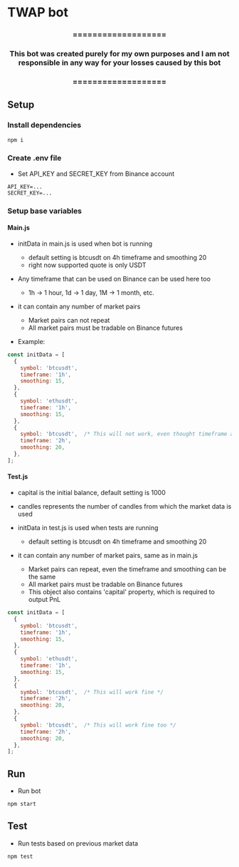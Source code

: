 # TWAP bot

<h3 align="center">===================</h3>
<h3 align="center">This bot was created purely for my own purposes and I am not responsible in any way for your losses caused by this bot</h3>
<h3 align="center">===================</h3>

## Setup

### Install dependencies

```bash
npm i
```

### Create .env file
- Set API_KEY and SECRET_KEY from Binance account

```.env
API_KEY=...
SECRET_KEY=...
```

### Setup base variables

#### Main.js

- initData in main.js is used when bot is running
  - default setting is btcusdt on 4h timeframe and smoothing 20
  - right now supported quote is only USDT

- Any timeframe that can be used on Binance can be used here too
  - 1h -> 1 hour, 1d -> 1 day, 1M -> 1 month, etc.

- it can contain any number of market pairs
  - Market pairs can not repeat
  - All market pairs must be tradable on Binance futures

- Example:

```js
const initData = [
  {
    symbol: 'btcusdt',
    timeframe: '1h',
    smoothing: 15,
  },
  {
    symbol: 'ethusdt',
    timeframe: '1h',
    smoothing: 15,
  },
  {
    symbol: 'btcusdt',  /* This will not work, even thought timeframe and smoothing is different */
    timeframe: '2h',
    smoothing: 20,
  },
];
```

#### Test.js

- capital is the initial balance, default setting is 1000
- candles represents the number of candles from which the market data is used

- initData in test.js is used when tests are running
  - default setting is btcusdt on 4h timeframe and smoothing 20

- it can contain any number of market pairs, same as in main.js
  - Market pairs can repeat, even the timeframe and smoothing can be the same
  - All market pairs must be tradable on Binance futures
  - This object also contains 'capital' property, which is required to output PnL

```js
const initData = [
  {
    symbol: 'btcusdt',
    timeframe: '1h',
    smoothing: 15,
  },
  {
    symbol: 'ethusdt',
    timeframe: '1h',
    smoothing: 15,
  },
  {
    symbol: 'btcusdt',  /* This will work fine */
    timeframe: '2h',
    smoothing: 20,
  },
  {
    symbol: 'btcusdt',  /* This will work fine too */
    timeframe: '2h',
    smoothing: 20,
  },
];
```

## Run

- Run bot

```bash
npm start
```

## Test

- Run tests based on previous market data

```bash
npm test
```
